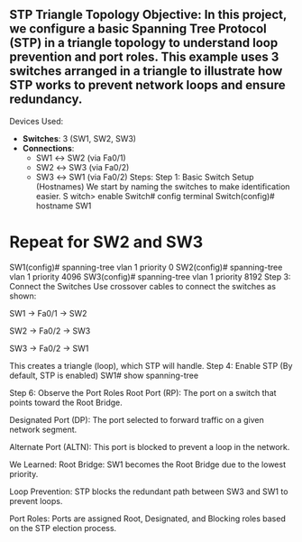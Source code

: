 STP Triangle Topology
Objective:
In this project, we configure a basic **Spanning Tree Protocol (STP)** in a **triangle topology** to understand loop prevention and port roles. This example uses **3 switches** arranged in a triangle to illustrate how STP works to prevent network loops and ensure redundancy.
---
Devices Used:
- **Switches**: 3 (SW1, SW2, SW3)
- **Connections**:  
  - SW1 ↔ SW2 (via Fa0/1)  
  - SW2 ↔ SW3 (via Fa0/2)  
  - SW3 ↔ SW1 (via Fa0/2)
  Steps:
Step 1: Basic Switch Setup (Hostnames)
We start by naming the switches to make identification easier.
S witch> enable
Switch# config terminal
Switch(config)# hostname SW1
# Repeat for SW2 and SW3
SW1(config)# spanning-tree vlan 1 priority 0
SW2(config)# spanning-tree vlan 1 priority 4096
SW3(config)# spanning-tree vlan 1 priority 8192
Step 3: Connect the Switches
Use crossover cables to connect the switches as shown:

SW1 → Fa0/1 → SW2

SW2 → Fa0/2 → SW3

SW3 → Fa0/2 → SW1

This creates a triangle (loop), which STP will handle.
Step 4: Enable STP (By default, STP is enabled)
SW1# show spanning-tree

Step 6: Observe the Port Roles
Root Port (RP): The port on a switch that points toward the Root Bridge.

Designated Port (DP): The port selected to forward traffic on a given network segment.

Alternate Port (ALTN): This port is blocked to prevent a loop in the network.

We Learned:
Root Bridge: SW1 becomes the Root Bridge due to the lowest priority.

Loop Prevention: STP blocks the redundant path between SW3 and SW1 to prevent loops.

Port Roles: Ports are assigned Root, Designated, and Blocking roles based on the STP election process.
